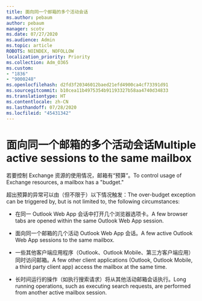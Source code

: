 ```yaml
---
title: 面向同一个邮箱的多个活动会话
ms.author: pebaum
author: pebaum
manager: scotv
ms.date: 07/27/2020
ms.audience: Admin
ms.topic: article
ROBOTS: NOINDEX, NOFOLLOW
localization_priority: Priority
ms.collection: Adm_O365
ms.custom:
- "1836"
- "9000248"
ms.openlocfilehash: d2fd3f20346012baed21efd4900ca4cf73391d91
ms.sourcegitcommit: b10cea11b4975354b91193327b58aa4740d34833
ms.translationtype: HT
ms.contentlocale: zh-CN
ms.lasthandoff: 07/28/2020
ms.locfileid: "45431342"
---
```

# <a name="multiple-active-sessions-to-the-same-mailbox"></a><span data-ttu-id="08c39-102">面向同一个邮箱的多个活动会话</span><span class="sxs-lookup"><span data-stu-id="08c39-102">Multiple active sessions to the same mailbox</span></span>

<span data-ttu-id="08c39-103">若要控制 Exchange 资源的使用情况，邮箱有“预算”。</span><span class="sxs-lookup"><span data-stu-id="08c39-103">To control usage of Exchange resources, a mailbox has a "budget."</span></span>

<span data-ttu-id="08c39-104">超出预算的异常可以由（但不限于）以下情况触发：</span><span class="sxs-lookup"><span data-stu-id="08c39-104">The over-budget exception can be triggered by, but is not limited to, the following circumstances:</span></span>

- <span data-ttu-id="08c39-105">在同一 Outlook Web App 会话中打开几个浏览器选项卡。</span><span class="sxs-lookup"><span data-stu-id="08c39-105">A few browser tabs are opened within the same Outlook Web App session.</span></span>

- <span data-ttu-id="08c39-106">面向同一个邮箱的几个活动 Outlook Web App 会话。</span><span class="sxs-lookup"><span data-stu-id="08c39-106">A few active Outlook Web App sessions to the same mailbox.</span></span>

- <span data-ttu-id="08c39-107">一些其他客户端应用程序（Outlook、Outlook Mobile、第三方客户端应用）同时访问邮箱。</span><span class="sxs-lookup"><span data-stu-id="08c39-107">A few other client applications (Outlook, Outlook Mobile, a third party client app) access the mailbox at the same time.</span></span>

- <span data-ttu-id="08c39-108">长时间运行的操作（如执行搜索请求）将从其他活动邮箱会话执行。</span><span class="sxs-lookup"><span data-stu-id="08c39-108">Long running operations, such as executing search requests, are performed from another active mailbox session.</span></span>

